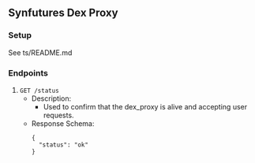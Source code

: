 ## Synfutures Dex Proxy

### Setup
See ts/README.md

### Endpoints
1. `GET /status`
    - Description:
      - Used to confirm that the dex_proxy is alive and accepting user requests.
    - Response Schema:
      ```
      {
        "status": "ok"
      }
      ```
